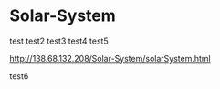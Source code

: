 # Solar-System

test
test2
test3
test4
test5

http://138.68.132.208/Solar-System/solarSystem.html

test6